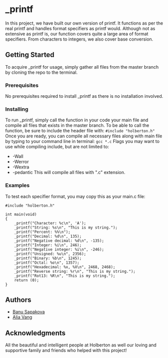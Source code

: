 # _printf
In this project, we have built our own version of printf. It functions as per the real printf and handles format specifiers as printf would. Although not as extensive as printf is, our function covers quite a large area of format specifiers. From characters to integers, we also cover base conversion.
## Getting Started
To acquire _printf for usage, simply gather all files from the master branch by cloning the repo to the terminal.
### Prerequisites
No prerequisites required to install _printf as there is no installation involved.
### Installing
To run _printf, simply call the function in your code your main file and compile all files that exists in the master branch. To be able to call the function, be sure to include the header file with:
```#include "holberton.h"```
Once you are ready, you can compile all necessary files along with main file by typing to your command line in terminal:
```gcc *.c```
Flags you may want to use while compiling include, but are not limited to:
* -Wall
* -Werror
* -Wextra
* -pedantic
This will compile all files with ".c" extension.
### Examples
To test each specifier format, you may copy this as your main.c file:
```
#include "holberton.h"

int main(void)
{
	_printf("Character: %c\n", 'A');
	_printf("String: %s\n", "This is my string.");
	_printf("Percent: %%\n");
	_printf("Decimal: %d\n", 135);
	_printf("Negative decimal: %d\n", -135);
	_printf("Integer: %i\n", 246);
	_printf("Negative integer: %i\n", -246);
	_printf("Unsigned: %u\n", 2356);
	_printf("Binary: %b\n", 1245);
	_printf("Octal: %o\n", 1357);
	_printf("Hexadecimal: %x, %X\n", 2468, 2468);
	_printf("Reverse string: %r\n", "This is my string.");
	_printf("Rot13: %R\n", "This is my string.");
	return (0);
}
```
## Authors
* [Banu Sapakova](https://github.com/banuaksom)
* [Alia Vang](https://github.com/aliavang)
## Acknowledgments
All the beautiful and intelligent people at Holberton as well our loving and supportive family and friends who helped with this project!